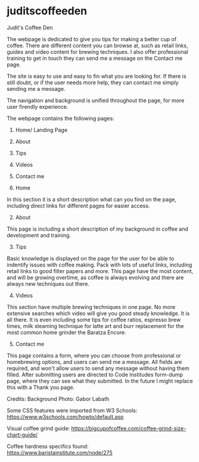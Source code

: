 # juditscoffeeden

Judit's Coffee Den




The webpage is dedicated to give you tips for making a better cup of coffee. There are different content you can browse at, such as retail links, guides and video content for brewing techniques.
I also offer professional training to get in touch they can send me a message on the Contact me page.

The site is easy to use and easy to fin what you are looking for. If there is still doubt, or if the user needs more help, they can contact me simply sending me a message.

The navigation and background is unified throughout the page, for more user firendly experience.

The webpage contains the following pages:
1. Home/ Landing Page
2. About
3. Tips
4. Videos
5. Contact me


1. Home

In this section it is a short description what can you find on the page, including direct links for different pages for easier access.

2. About

This page is including a short description of my background in coffee and development and training.

3. Tips

Basic knowledge is displayed on the page for the user for be able to indentify issues with coffee making. Pack with lots of useful links, including retail links to good filter papers and more.
This page have the most content, and will be growing overtime, as coffee is always evolving and there are always new techniques out there.

4. Videos

This section have multiple brewing techniques in one page. No more extensive searches which video will give you good steady knowledge. It is all there.
It is even including some tips for coffee ratios, espresso brew times, milk steaming technique for latte art and burr replacement for the most common home grinder the Baratza Encore.

5. Contact me

This page contains a form, where you can choose from professional or homebrewing options, and users can send me a message. All fields are required, and won't allow users to send any message without having them filled. After submitting users are directed to Code Institudes form-dump page, where they can see what they submitted. In the future I might replace this with a Thank you page.



Credits:
Background Photo: Gabor Labath

Some CSS features were imported from W3 Schools: https://www.w3schools.com/howto/default.asp

Visual coffee grind guide: https://bigcupofcoffee.com/coffee-grind-size-chart-guide/

Coffee hardness specifics found: https://www.baristainstitute.com/node/275